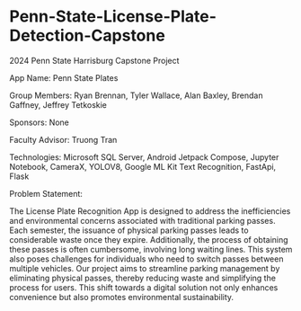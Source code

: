 # Penn-State-License-Plate-Detection-Capstone
2024 Penn State Harrisburg Capstone Project

App Name: Penn State Plates

Group Members: Ryan Brennan, Tyler Wallace, Alan Baxley, Brendan Gaffney, Jeffrey Tetkoskie

Sponsors: None

Faculty Advisor: Truong Tran

Technologies: Microsoft SQL Server, Android Jetpack Compose, Jupyter Notebook, CameraX, YOLOV8, Google ML Kit Text Recognition, FastApi, Flask

Problem Statement:

The License Plate Recognition App is designed to address the inefficiencies and environmental concerns associated with traditional parking passes. Each semester, the issuance of physical parking passes leads to considerable waste once they expire. Additionally, the process of obtaining these passes is often cumbersome, involving long waiting lines. This system also poses challenges for individuals who need to switch passes between multiple vehicles. Our project aims to streamline parking management by eliminating physical passes, thereby reducing waste and simplifying the process for users. This shift towards a digital solution not only enhances convenience but also promotes environmental sustainability.
